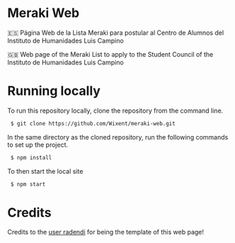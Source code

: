 # Meraki Web
 
 🇪🇸 Página Web de la Lista Meraki para postular al Centro de Alumnos del Instituto de Humanidades Luis Campino
 
 🇬🇧 Web page of the Meraki List to apply to the Student Council of the Instituto de Humanidades Luis Campino
 
 # Running locally
To run this repository locally, clone the repository from the command line.
```bash
 $ git clone https://github.com/Wixent/meraki-web.git
```
In the same directory as the cloned repository, run the following commands to set up the project.
```bash
 $ npm install
```
To then start the local site
```bash
 $ npm start
```
  # Credits
  
Credits to the [user radendi](https://github.com/radendi/react-portfolio-2) for being the template of this web page!

